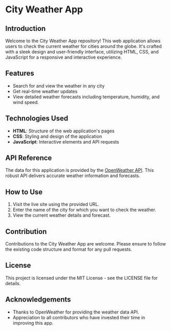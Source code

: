 # City Weather App

## Introduction
Welcome to the City Weather App repository! This web application allows users to check the current weather for cities around the globe. It's crafted with a sleek design and user-friendly interface, utilizing HTML, CSS, and JavaScript for a responsive and interactive experience.

## Features
- Search for and view the weather in any city
- Get real-time weather updates
- View detailed weather forecasts including temperature, humidity, and wind speed.

## Technologies Used
- **HTML**: Structure of the web application's pages
- **CSS**: Styling and design of the application
- **JavaScript**: Interactive elements and API requests

## API Reference
The data for this application is provided by the [OpenWeather API](https://openweathermap.org/). This robust API delivers accurate weather information and forecasts.








## How to Use
1. Visit the live site using the provided URL.
2. Enter the name of the city for which you want to check the weather.
3. View the current weather details and forecast.

## Contribution
Contributions to the City Weather App are welcome. Please ensure to follow the existing code structure and format for any pull requests.

## License
This project is licensed under the MIT License - see the LICENSE file for details.

## Acknowledgements
- Thanks to OpenWeather for providing the weather data API.
- Appreciation to all contributors who have invested their time in improving this app.

